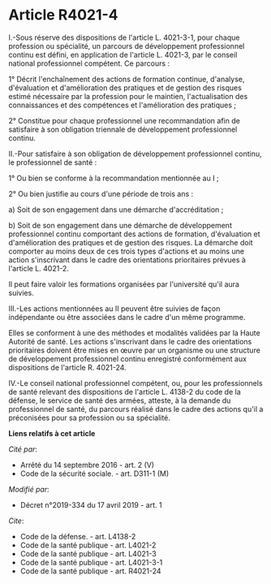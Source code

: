 # Article R4021-4

I.-Sous réserve des dispositions de l'article L. 4021-3-1, pour chaque profession ou spécialité, un parcours de développement
professionnel continu est défini, en application de l'article L. 4021-3, par le conseil national professionnel compétent. Ce
parcours : 

1° Décrit l'enchaînement des actions de formation continue, d'analyse, d'évaluation et d'amélioration des pratiques et de
gestion des risques estimé nécessaire par la profession pour le maintien, l'actualisation des connaissances et des
compétences et l'amélioration des pratiques ; 

2° Constitue pour chaque professionnel une recommandation afin de satisfaire à son obligation triennale de développement
professionnel continu. 

II.-Pour satisfaire à son obligation de développement professionnel continu, le professionnel de santé : 

1° Ou bien se conforme à la recommandation mentionnée au I ; 

2° Ou bien justifie au cours d'une période de trois ans : 

a) Soit de son engagement dans une démarche d'accréditation ; 

b) Soit de son engagement dans une démarche de développement professionnel continu comportant des actions de formation,
d'évaluation et d'amélioration des pratiques et de gestion des risques. La démarche doit comporter au moins deux de ces trois
types d'actions et au moins une action s'inscrivant dans le cadre des orientations prioritaires prévues à l'article L.
4021-2. 

Il peut faire valoir les formations organisées par l'université qu'il aura suivies. 

III.-Les actions mentionnées au II peuvent être suivies de façon indépendante ou être associées dans le cadre d'un même
programme. 

Elles se conforment à une des méthodes et modalités validées par la Haute Autorité de santé. Les actions s'inscrivant dans le
cadre des orientations prioritaires doivent être mises en œuvre par un organisme ou une structure de développement
professionnel continu enregistré conformément aux dispositions de l'article R. 4021-24. 

IV.-Le conseil national professionnel compétent, ou, pour les professionnels de santé relevant des dispositions de l'article
L. 4138-2 du code de la défense, le service de santé des armées, atteste, à la demande du professionnel de santé, du parcours
réalisé dans le cadre des actions qu'il a préconisées pour sa profession ou sa spécialité.

**Liens relatifs à cet article**

_Cité par_:

  - Arrêté du 14 septembre 2016 - art. 2 (V)
  - Code de la sécurité sociale. - art. D311-1 (M)

_Modifié par_:

  - Décret n°2019-334 du 17 avril 2019 - art. 1

_Cite_:

  - Code de la défense. - art. L4138-2
  - Code de la santé publique - art. L4021-2
  - Code de la santé publique - art. L4021-3
  - Code de la santé publique - art. L4021-3-1
  - Code de la santé publique - art. R4021-24
